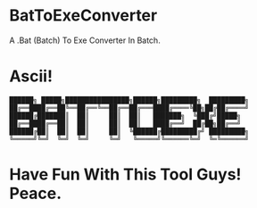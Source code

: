 # BatToExeConverter
A .Bat (Batch) To Exe Converter In Batch.

# Ascii!
```
██████╗ █████╗████████████████╗██████╗█████████╗  █████████╗
██╔══████╔══██╚══██╔══╚══██╔══██╔═══████╔════╚██╗██╔██╔════╝
██████╔███████║  ██║     ██║  ██║   ███████╗  ╚███╔╝█████╗  
██╔══████╔══██║  ██║     ██║  ██║   ████╔══╝  ██╔██╗██╔══╝  
██████╔██║  ██║  ██║     ██║  ╚██████╔█████████╔╝ █████████╗
╚═════╝╚═╝  ╚═╝  ╚═╝     ╚═╝   ╚═════╝╚══════╚═╝  ╚═╚══════╝
```
# Have Fun With This Tool Guys! Peace.
